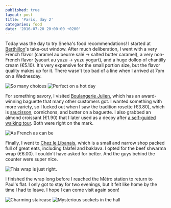 ```yaml
---
published: true
layout: post
title: 'Paris, day 2'
categories: food
date: '2016-07-20 20:00:00 +0200'
---
```

Today was the day to try Sneha's food recommendations! I started at [Berthillon](http://www.berthillon.fr/glace-sorbet-berthillon/)'s take-out window. After much deliberation, I went with a very French flavor (caramel au beurre salé -> salted butter caramel), a very non-French flavor (yaourt au yuzu -> yuzu yogurt), and a huge dollop of chantilly cream (€5.10). It's very expensive for the small portion size, but the flavor quality makes up for it. There wasn't too bad of a line when I arrived at 7pm on a Wednesday.

<!--more-->

![So many choices]({{site.baseurl}}/images/2016/07/20/paris-day-2/berthillon-menu.jpeg)
![Perfect on a hot day]({{site.baseurl}}/images/2016/07/20/paris-day-2/berthillon-ice-cream.jpeg)

For something savory, I visited [Boulangerie Julien](http://boulangeriejulien.com/contact.html), which has an award-winning baguette that many other customers got. I wanted something with more variety, so I lucked out when I saw the tradition rosette (€3.80), which is [saucisson](https://en.m.wikipedia.org/wiki/Saucisson), cornichons, and butter on a baguette. I also grabbed an almond croissant (€1.90) that I later used as a decoy after [a self-guided walking tour](/detour-illegal-paris). Both were right on the mark.

![As French as can be]({{site.baseurl}}/images/2016/07/20/paris-day-2/julien-baguette.jpeg)

Finally, I went to [Chez le Libanais](https://www.facebook.com/chezlelibanais), which is a small and narrow shop packed full of great eats, including falafel and baklava. I opted for the beef shwarma wrap (€6.00). I couldn't have asked for better. And the guys behind the counter were super nice.

![This wrap is just right.]({{site.baseurl}}/images/2016/07/20/paris-day-2/libanais-wrap.jpeg)

I finished the wrap long before I reached the Métro station to return to Paul's flat. I only got to stay for two evenings, but it felt like home by the time I had to leave. I hope I can come visit again soon!

![Charming staircase]({{site.baseurl}}/images/2016/07/20/paris-day-2/paul-staircase.jpeg)
![Mysterious sockets in the hall]({{site.baseurl}}/images/2016/07/20/paris-day-2/paul-mysterious.jpeg)
